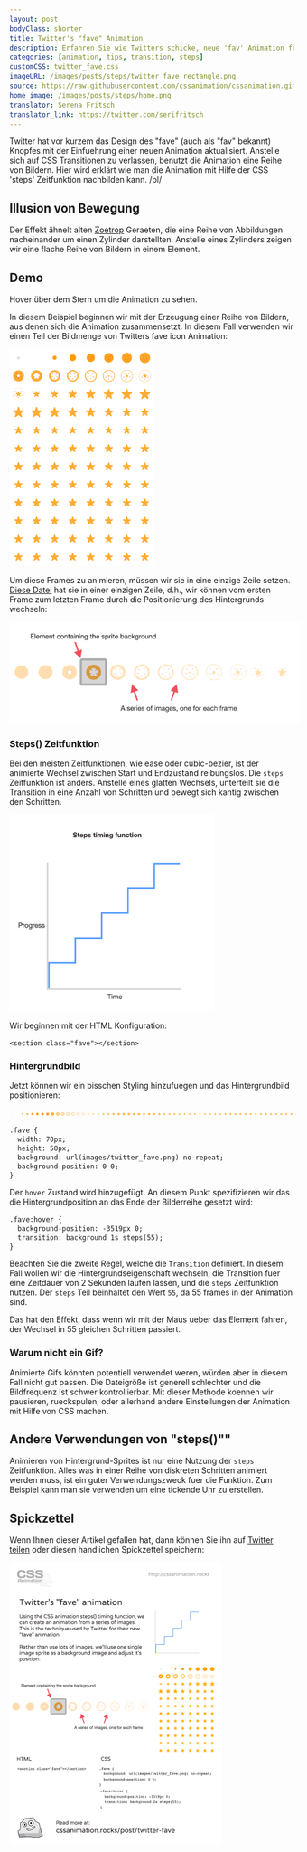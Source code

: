```yaml
---
layout: post
bodyClass: shorter
title: Twitter's "fave" Animation
description: Erfahren Sie wie Twitters schicke, neue 'fav' Animation funktioniert, mit Hilfe der CSS steps() Zeitfunktion.
categories: [animation, tips, transition, steps]
customCSS: twitter_fave.css
imageURL: /images/posts/steps/twitter_fave_rectangle.png
source: https://raw.githubusercontent.com/cssanimation/cssanimation.github.io/master/_posts/2015-01-17-twitter-fave.md
home_image: /images/posts/steps/home.png
translator: Serena Fritsch
translator_link: https://twitter.com/serifritsch
---
```


Twitter hat vor kurzem das Design des "fave" (auch als "fav" bekannt) Knopfes mit der Einfuehrung einer neuen Animation aktualisiert. Anstelle sich auf CSS Transitionen zu verlassen, benutzt die Animation eine Reihe von Bildern. Hier wird erklärt wie man die Animation mit Hilfe der CSS 'steps' Zeitfunktion nachbilden kann.
/pl/

## Illusion von Bewegung

Der Effekt ähnelt alten [Zoetrop](https://de.wikipedia.org/wiki/Zoetrop) Geraeten, die eine Reihe von Abbildungen nacheinander um einen Zylinder darstellten. Anstelle eines Zylinders zeigen wir eine flache Reihe von Bildern in einem Element.

## Demo

Hover über dem Stern um die Animation zu sehen.

<section class="fave demo-container tap-to-activate"></section>

In diesem Beispiel beginnen wir mit der Erzeugung einer Reihe von Bildern, aus denen sich die Animation zusammensetzt. In diesem Fall verwenden wir einen Teil der Bildmenge von Twitters fave icon Animation:

<img src="/images/posts/steps/twitter_fave_rectangle.png" alt="Frames von Twitter's fave icon Animation" style="max-width:256px">

Um diese Frames zu animieren, müssen wir sie in eine einzige Zeile setzen.
[Diese Datei](/images/posts/steps/twitter_fave.png) hat sie in einer einzigen Zeile, d.h., wir können vom ersten Frame zum letzten Frame durch die Positionierung des Hintergrunds wechseln:

<img src="/images/posts/steps/frames.png" alt="How the background images are positioned within an element" style="max-width:514px">

### Steps() Zeitfunktion

Bei den meisten Zeitfunktionen, wie ease oder cubic-bezier, ist der animierte Wechsel zwischen Start und Endzustand reibungslos. Die `steps` Zeitfunktion ist anders. Anstelle eines glatten Wechsels, unterteilt sie die Transition in eine Anzahl von Schritten und bewegt sich kantig zwischen den Schritten.

<img src="/images/posts/steps/steps.png" alt="How the steps function is illustrated on a graph, as a series of discrete steps" style="max-width:362px">

Wir beginnen mit der HTML Konfiguration:


    <section class="fave"></section>

### Hintergrundbild

Jetzt können wir ein bisschen Styling hinzufuegen und das Hintergrundbild positionieren:

![Bild sprite fuer die Animation](/images/posts/steps/twitter_fave.png)


    .fave {
      width: 70px;
      height: 50px;
      background: url(images/twitter_fave.png) no-repeat;
      background-position: 0 0;
    }

Der `hover` Zustand wird hinzugefügt. An diesem Punkt spezifizieren wir das die Hintergrundposition an das Ende der Bilderreihe gesetzt wird:

    .fave:hover {
      background-position: -3519px 0;
      transition: background 1s steps(55);
    }

Beachten Sie die zweite Regel, welche die `Transition` definiert. In diesem Fall wollen wir die Hintergrundseigenschaft wechseln, die Transition fuer eine Zeitdauer von 2 Sekunden laufen lassen, und die `steps` Zeitfunktion nutzen. Der `steps` Teil beinhaltet den Wert `55`, da 55 frames in der Animation sind.

Das hat den Effekt, dass wenn wir mit der Maus ueber das Element fahren, der Wechsel in 55 gleichen Schritten passiert.

### Warum nicht ein Gif?

Animierte Gifs könnten potentiell verwendet weren, würden aber in diesem Fall nicht gut passen. Die Dateigröße ist generell schlechter und die Bildfrequenz ist schwer kontrollierbar. Mit dieser Methode koennen wir pausieren, rueckspulen, oder allerhand andere Einstellungen der Animation mit Hilfe von CSS machen.

## Andere Verwendungen von "steps()""

Animieren von Hintergrund-Sprites ist nur eine Nutzung der `steps` Zeitfunktion. Alles was in einer Reihe von diskreten Schritten animiert werden muss, ist ein guter Verwendungszweck fuer die Funktion. Zum Beispiel kann man sie verwenden um eine tickende Uhr zu erstellen.

## Spickzettel

Wenn Ihnen dieser Artikel gefallen hat, dann können Sie ihn auf [Twitter teilen](https://twitter.com/intent/tweet?text=Recreate%20the%20Twitter%20fave%20icon%20animation&url=https://cssanimation.rocks/post/twitter-fave/&original_referer=https://cssanimation.rocks) oder diesen handlichen Spickzettel speichern:

<img src="/tips/twitter-fave.png" alt="Teile diese Zusammenfassung auf Twitter" style="max-width:375px">





